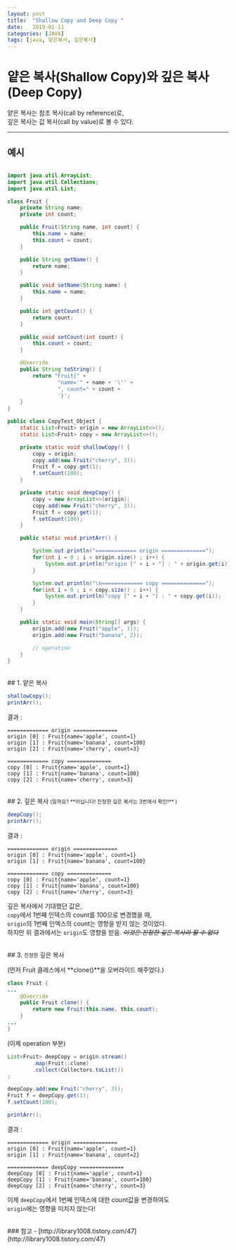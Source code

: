 ```yaml
---
layout: post
title:  "Shallow Copy and Deep Copy "
date:   2019-01-11
categories: [JAVA]
tags: [java, 얕은복사, 깊은복사]
---
```


# 얕은 복사(Shallow Copy)와 깊은 복사(Deep Copy)
얕은 복사는 참조 복사(call by reference)로,  
깊은 복사는 값 복사(call by value)로 볼 수 있다.

---

## 예시

``` java

import java.util.ArrayList;
import java.util.Collections;
import java.util.List;

class Fruit {
    private String name;
    private int count;

    public Fruit(String name, int count) {
        this.name = name;
        this.count = count;
    }

    public String getName() {
        return name;
    }

    public void setName(String name) {
        this.name = name;
    }

    public int getCount() {
        return count;
    }

    public void setCount(int count) {
        this.count = count;
    }

    @Override
    public String toString() {
        return "Fruit{" +
                "name='" + name + '\'' +
                ", count=" + count +
                '}';
    }
}

public class CopyTest_Object {
    static List<Fruit> origin = new ArrayList<>();
    static List<Fruit> copy = new ArrayList<>();

    private static void shallowCopy() {
        copy = origin;
        copy.add(new Fruit("cherry", 3));
        Fruit f = copy.get(1);
        f.setCount(100);
    }

    private static void deepCopy() {
        copy = new ArrayList<>(origin);
        copy.add(new Fruit("cherry", 3));
        Fruit f = copy.get(1);
        f.setCount(100);
    }

    public static void printArr() {

        System.out.println("============= origin ==============");
        for(int i = 0 ; i < origin.size() ; i++) {
            System.out.println("origin [" + i + "] : " + origin.get(i));
        }

        System.out.println("\n============= copy ==============");
        for(int i = 0 ; i < copy.size() ; i++) {
            System.out.println("copy [" + i + "] : " + copy.get(i));
        }
    }

    public static void main(String[] args) {
        origin.add(new Fruit("apple", 1));
        origin.add(new Fruit("banana", 2));

        // operation
    }
}
```

<br/>
## 1. 얕은 복사

```java
shallowCopy();
printArr();
```
결과 :
```
============= origin ==============
origin [0] : Fruit{name='apple', count=1}
origin [1] : Fruit{name='banana', count=100}
origin [2] : Fruit{name='cherry', count=3}

============= copy ==============
copy [0] : Fruit{name='apple', count=1}
copy [1] : Fruit{name='banana', count=100}
copy [2] : Fruit{name='cherry', count=3}
```  

<br/>
## 2. 깊은 복사 <small>(일까요? **아닙니다! 진정한 깊은 복사는 3번에서 확인!** )</small>

```java
deepCopy();
printArr();
```  
결과 :
```
============= origin ==============
origin [0] : Fruit{name='apple', count=1}
origin [1] : Fruit{name='banana', count=100}

============= copy ==============
copy [0] : Fruit{name='apple', count=1}
copy [1] : Fruit{name='banana', count=100}
copy [2] : Fruit{name='cherry', count=3}
```
깊은 복사에서 기대했던 값은,  
`copy`에서 1번째 인덱스의 count를 100으로 변경했을 때,  
`origin`의 1번째 인엑스의 count는 영향을 받지 않는 것이었다.  
하지만 위 결과에서는 `origin`도 영향을 받음.
~~*이것은 진정한 깊은 복사라 할 수 없다*~~  

<br/>
## 3. <small>진정한</small> 깊은 복사  

(먼저 Fruit 클래스에서 **clone()**을 오버라이드 해주었다.)  
```java
class Fruit {
...
    @Override
    public Fruit clone() {
        return new Fruit(this.name, this.count);
    }
...
}
```  

(이제 operation 부분)  
```java
List<Fruit> deepCopy = origin.stream()
        .map(Fruit::clone)
        .collect(Collectors.toList())
;

deepCopy.add(new Fruit("cherry", 3));
Fruit f = deepCopy.get(1);
f.setCount(100);

printArr();
```  
결과 :

```
============= origin ==============
origin [0] : Fruit{name='apple', count=1}
origin [1] : Fruit{name='banana', count=2}

============= deepCopy ==============
deepCopy [0] : Fruit{name='apple', count=1}
deepCopy [1] : Fruit{name='banana', count=100}
deepCopy [2] : Fruit{name='cherry', count=3}
```  
이제 `deepCopy`에서 1번째 인덱스에 대한 count값을 변경하여도  
`origin`에는 영향을 미치지 않는다!

<br/>
### 참고
- [http://library1008.tistory.com/47](http://library1008.tistory.com/47)
